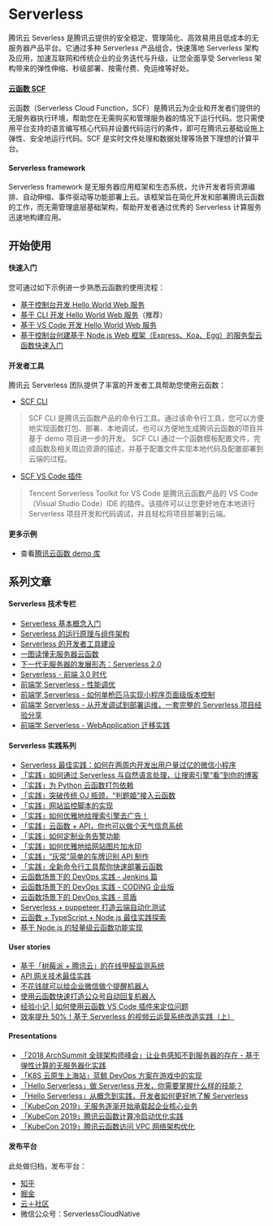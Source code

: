 # Serverless

腾讯云 Severless 是腾讯云提供的安全稳定、管理简化、高效易用且低成本的无服务器产品平台。它通过多种 Serverless 产品组合，快速落地 Serverless 架构及应用，加速互联网和传统企业的业务迭代与升级，让您全面享受 Serverless 架构带来的弹性伸缩、秒级部署、按需付费、免运维等好处。 

#### [云函数 SCF](https://cloud.tencent.com/product/scf)

云函数（Serverless Cloud Function，SCF）是腾讯云为企业和开发者们提供的无服务器执行环境，帮助您在无需购买和管理服务器的情况下运行代码。您只需使用平台支持的语言编写核心代码并设置代码运行的条件，即可在腾讯云基础设施上弹性、安全地运行代码。SCF 是实时文件处理和数据处理等场景下理想的计算平台。

#### Serverless framework

Serverless framework 是无服务器应用框架和生态系统，允许开发者将资源编排、自动伸缩、事件驱动等功能部署上云。该框架旨在简化开发和部署腾讯云函数的工作，而无需管理底层基础架构，帮助开发者通过优秀的 Serverless 计算服务迅速地构建应用。

## 开始使用

#### 快速入门

您可通过如下示例进一步熟悉云函数的使用流程：

*   [基于控制台开发 Hello World Web 服务](https://cloud.tencent.com/document/product/583/37509)
*   [基于 CLI 开发 Hello World Web 服务](https://cloud.tencent.com/document/product/583/37510)（推荐）
*   [基于 VS Code 开发 Hello World Web 服务](https://cloud.tencent.com/document/product/583/37511)
*   [基于控制台创建基于 Node.js Web 框架（Express、Koa、Egg）的服务型云函数快速入门](https://cloud.tencent.com/document/product/583/37278)

#### 开发者工具

腾讯云 Serverless 团队提供了丰富的开发者工具帮助您使用云函数：

* [SCF CLI](https://github.com/TencentCloud/Serverless-cli)
> SCF CLI 是腾讯云函数产品的命令行工具。通过该命令行工具，您可以方便地实现函数打包、部署、本地调试，也可以方便地生成腾讯云函数的项目并基于 demo 项目进一步的开发。
SCF CLI 通过一个函数模板配置文件，完成函数及相关周边资源的描述，并基于配置文件实现本地代码及配置部署到云端的过程。
* [SCF VS Code 插件](https://cloud.tencent.com/document/product/583/38106)
> Tencent Serverless Toolkit for VS Code 是腾讯云函数产品的 VS Code（Visual Studio Code）IDE 的插件。该插件可以让您更好地在本地进行 Serverless 项目开发和代码调试，并且轻松将项目部署到云端。

#### 更多示例

- 查看[腾讯云函数 demo 库](https://github.com/tencentyun/scf-demo-repo)

## 系列文章

#### Serverless 技术专栏

- [Serverless 基本概念入门](https://zhuanlan.zhihu.com/p/78250791)
- [Serverless 的运行原理与组件架构](https://zhuanlan.zhihu.com/p/79214097)
- [Serverless 的开发者工具建设](https://zhuanlan.zhihu.com/p/81176864)
- [一图读懂无服务器云函数](https://cloud.tencent.com/developer/article/1450023)
- [下一代无服务器的发展形态：Serverless 2.0](https://cloud.tencent.com/developer/article/1454649)
- [Serverless - 前端 3.0 时代](https://cloud.tencent.com/developer/article/1513725)
- [前端学 Serverless - 性能调优](https://cloud.tencent.com/developer/article/1449785)
- [前端学 Serverless - 如何单枪匹马实现小程序页面级版本控制](https://cloud.tencent.com/developer/article/1449782)
- [前端学 Serverless - 从开发调试到部署运维，一套完整的 Serverless 项目经验分享](https://cloud.tencent.com/developer/article/1464383)
- [前端学 Serverless - WebApplication 迁移实践](https://cloud.tencent.com/developer/article/1481095)

#### Serverless 实践系列

- [Serverless 最佳实践：如何在两周内开发出用户量过亿的微信小程序](https://cloud.tencent.com/developer/article/1454651)
- [「实践」如何通过 Serverless 与自然语言处理，让搜索引擎“看”到你的博客](https://zhuanlan.zhihu.com/p/78336933)
- [「实践」为 Python 云函数打包依赖](https://zhuanlan.zhihu.com/p/82139273)
- [「实践」突破传统 OJ 瓶颈，“判题姬”接入云函数](https://zhuanlan.zhihu.com/p/82651235)
- [「实践」网站监控脚本的实现](https://zhuanlan.zhihu.com/p/83025871)
- [「实践」如何优雅地给搜索引擎去广告！](https://zhuanlan.zhihu.com/p/83222441)
- [「实践」云函数 + API，你也可以做个天气信息系统](https://zhuanlan.zhihu.com/p/83753850)
- [「实践」如何定制业务告警功能](https://zhuanlan.zhihu.com/p/84709306)
- [「实践」如何优雅地给网站图片加水印](https://zhuanlan.zhihu.com/p/85817369)
- [「实践」“灰常”简单的车牌识别 API 制作](https://cloud.tencent.com/developer/article/1508505)
- [「实践」全新命令行工具帮你快速部署云函数](https://cloud.tencent.com/developer/article/1509106)
- [云函数场景下的 DevOps 实践 - Jenkins 篇](https://cloud.tencent.com/developer/article/1461708)
- [云函数场景下的 DevOps 实践 - CODING 企业版](https://cloud.tencent.com/developer/article/1467480)
- [云函数场景下的 DevOps 实践 - 蓝盾](https://cloud.tencent.com/developer/article/1479998)
- [Serverless + puppeteer 打造云端自动化测试](https://cloud.tencent.com/developer/article/1478367)
- [云函数 + TypeScript + Node.js 最佳实践探索](https://cloud.tencent.com/developer/article/1483690)
- [基于 Node.js 的轻量级云函数功能实现](https://cloud.tencent.com/developer/article/1486296)

#### User stories

- [基于「树莓派 + 腾讯云」的在线甲醛监测系统](https://cloud.tencent.com/developer/article/1458238)
- [API 网关技术最佳实践](https://cloud.tencent.com/developer/article/1467516)
- [不花钱就可以给企业微信做个提醒机器人](https://cloud.tencent.com/developer/article/1472156)
- [使用云函数快速打造公众号自动回复机器人](https://cloud.tencent.com/developer/article/1496053)
- [经验小记 | 如何使用云函数 VS Code 插件来定位问题](https://cloud.tencent.com/developer/article/1498383)
- [效率提升 50%！基于 Serverless 的视频云运营系统改造实践（上）](https://cloud.tencent.com/developer/article/1504249)

#### Presentations

- [「2018 ArchSummit 全球架构师峰会」让业务感知不到服务器的存在 - 基于弹性计算的无服务器化实践](https://cloud.tencent.com/developer/article/1449789)
- [「K8S 云原生上海站」蓝鲸 DevOps 方案在游戏中的实现](https://cloud.tencent.com/developer/article/1449788)
- [「Hello Serverless」做 Serverless 开发，你需要掌握什么样的技能？](https://cloud.tencent.com/developer/article/1449786)
- [「Hello Serverless」从概念到实践，开发者如何更好地了解 Serverless](https://cloud.tencent.com/developer/article/1490971)
- [「KubeCon 2019」无服务逐渐开始承载起企业核心业务](https://cloud.tencent.com/developer/article/1454650)
- [「KubeCon 2019」腾讯云函数计算冷启动优化实践](https://cloud.tencent.com/developer/article/1461709)
- [「KubeCon 2019」腾讯云函数访问 VPC 网络架构优化](https://cloud.tencent.com/developer/article/1461707)

#### 发布平台

此处做归档，发布平台：
- [知乎](https://zhuanlan.zhihu.com/ServerlessGo)
- [掘金](https://juejin.im/user/5d70b6dae51d4561fb04bfb9/posts)
- [云＋社区](https://cloud.tencent.com/developer/user/1000057/articles)
- 微信公众号：ServerlessCloudNative
